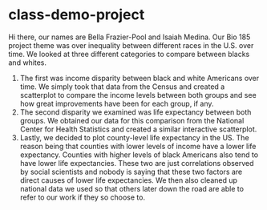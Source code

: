 # class-demo-project
  Hi there, our names are Bella Frazier-Pool and Isaiah Medina. Our Bio 185 project theme was over inequality between different races in the U.S. over time. We looked at three different categories to compare between blacks and whites. 
  1. The first was income disparity between black and white Americans over time. We simply took that data from the Census and created a scatterplot to compare the income levels between both groups and see how great improvements have been for each group, if any. 
  2. The second disparity we examined was life expectancy between both groups. We obtained our data for this comparison from the National Center for Health Statistics and created a similar interactive scatterplot. 
  3. Lastly, we decided to plot county-level life expectancy in the US. The reason being that counties with lower levels of income have a lower life expectancy. Counties with higher levels of black Americans also tend to have lower life expectancies. These two are just correlations observed by social scientists and nobody is saying that these two factors are direct causes of lower life expectancies. We then also cleaned up national data we used so that others later down the road are able to refer to our work if they so choose to.